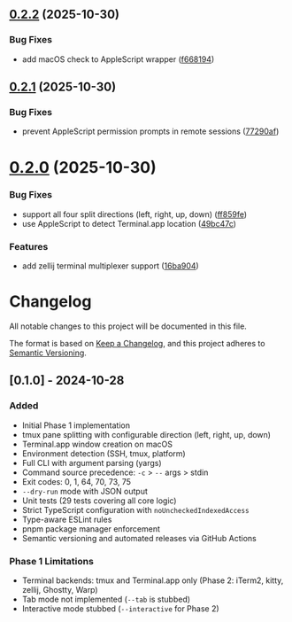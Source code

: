 ## [0.2.2](https://github.com/mikegreiling/run-elsewhere/compare/v0.2.1...v0.2.2) (2025-10-30)


### Bug Fixes

* add macOS check to AppleScript wrapper ([f668194](https://github.com/mikegreiling/run-elsewhere/commit/f66819485772d10a050bbd5ba037dae90e03f0cf))

## [0.2.1](https://github.com/mikegreiling/run-elsewhere/compare/v0.2.0...v0.2.1) (2025-10-30)


### Bug Fixes

* prevent AppleScript permission prompts in remote sessions ([77290af](https://github.com/mikegreiling/run-elsewhere/commit/77290afb685d00be7e1a3ba29aca6f325bd88742))

# [0.2.0](https://github.com/mikegreiling/run-elsewhere/compare/v0.1.0...v0.2.0) (2025-10-30)


### Bug Fixes

* support all four split directions (left, right, up, down) ([ff859fe](https://github.com/mikegreiling/run-elsewhere/commit/ff859feb4221a44f14c11986759e582c18ca5df3))
* use AppleScript to detect Terminal.app location ([49bc47c](https://github.com/mikegreiling/run-elsewhere/commit/49bc47c6798c75bc780147a632aa0161f3371e34))


### Features

* add zellij terminal multiplexer support ([16ba904](https://github.com/mikegreiling/run-elsewhere/commit/16ba9040e83288206f72cdbb5c48b8090c077ba9))

# Changelog

All notable changes to this project will be documented in this file.

The format is based on [Keep a Changelog](https://keepachangelog.com/en/1.0.0/),
and this project adheres to [Semantic Versioning](https://semver.org/spec/v2.0.0.html).

## [0.1.0] - 2024-10-28

### Added

- Initial Phase 1 implementation
- tmux pane splitting with configurable direction (left, right, up, down)
- Terminal.app window creation on macOS
- Environment detection (SSH, tmux, platform)
- Full CLI with argument parsing (yargs)
- Command source precedence: `-c` > `--` args > stdin
- Exit codes: 0, 1, 64, 70, 73, 75
- `--dry-run` mode with JSON output
- Unit tests (29 tests covering all core logic)
- Strict TypeScript configuration with `noUncheckedIndexedAccess`
- Type-aware ESLint rules
- pnpm package manager enforcement
- Semantic versioning and automated releases via GitHub Actions

### Phase 1 Limitations

- Terminal backends: tmux and Terminal.app only (Phase 2: iTerm2, kitty, zellij, Ghostty, Warp)
- Tab mode not implemented (`--tab` is stubbed)
- Interactive mode stubbed (`--interactive` for Phase 2)
